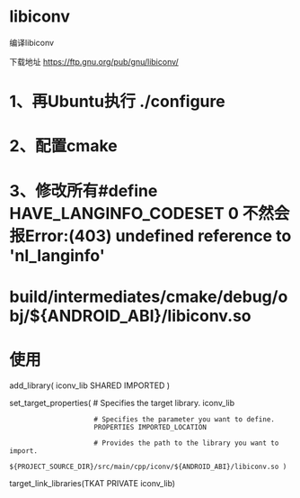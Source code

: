 # libiconv
编译libiconv


下载地址 https://ftp.gnu.org/pub/gnu/libiconv/

# 1、再Ubuntu执行  ./configure  
# 2、配置cmake
# 3、修改所有#define HAVE_LANGINFO_CODESET 0 不然会报Error:(403) undefined reference to 'nl_langinfo'    


# build/intermediates/cmake/debug/obj/${ANDROID_ABI}/libiconv.so
# 使用

 add_library( iconv_lib
           SHARED
           IMPORTED )

  set_target_properties( # Specifies the target library.
                         iconv_lib

                         # Specifies the parameter you want to define.
                         PROPERTIES IMPORTED_LOCATION

                         # Provides the path to the library you want to import.
                         ${PROJECT_SOURCE_DIR}/src/main/cpp/iconv/${ANDROID_ABI}/libiconv.so )

  target_link_libraries(TKAT PRIVATE iconv_lib)
